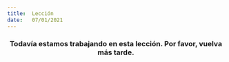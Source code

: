 ```yaml
---
title:  Lección
date:   07/01/2021
---
```


### <center>Todavía estamos trabajando en esta lección. Por favor, vuelva más tarde.</center>
